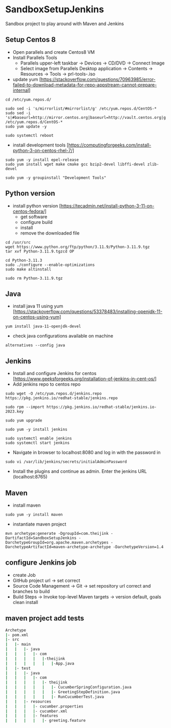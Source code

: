 # SandboxSetupJenkins
Sandbox project to play around with Maven and Jenkins

## Setup Centos 8

- Open parallels and create Centos8 VM
- Install Parallels Tools
    - Parallels upper-left taskbar -> Devices -> CD/DVD -> Connect Image
    - Select image from Parallels Desktop application -> Contents -> Resources -> Tools -> prl-tools-<os>.iso
- update yum [https://stackoverflow.com/questions/70963985/error-failed-to-download-metadata-for-repo-appstream-cannot-prepare-internal]
```
cd /etc/yum.repos.d/
```
```
sudo sed -i 's/mirrorlist/#mirrorlist/g' /etc/yum.repos.d/CentOS-*
sudo sed -i 's|#baseurl=http://mirror.centos.org|baseurl=http://vault.centos.org|g' /etc/yum.repos.d/CentOS-*
sudo yum update -y
```
```
sudo systemctl reboot
```
- install development tools [https://computingforgeeks.com/install-python-3-on-centos-rhel-7/]
```
sudo yum -y install epel-release
sudo yum install wget make cmake gcc bzip2-devel libffi-devel zlib-devel
```
```
sudo yum -y groupinstall "Development Tools"
```
## Python version
- install python version [https://tecadmin.net/install-python-3-11-on-centos-fedora/]
    - get software
    - configure build
    - install 
    - remove the downloaded file
```
cd /usr/src
wget https://www.python.org/ftp/python/3.11.9/Python-3.11.9.tgz
tar xvf Python-3.11.9.tgzcd OP
```
```
cd Python-3.11.3 
sudo ./configure --enable-optimizations 
sudo make altinstall 
```
```
sudo rm Python-3.11.9.tgz
```

## Java
- install java 11 using yum [https://stackoverflow.com/questions/53378483/installing-openjdk-11-on-centos-using-yum]
```
yum install java-11-openjdk-devel
```
- check java configurations available on machine
```
alternatives --config java
```


## Jenkins
- Install and configure Jenkins for centos [https://www.geeksforgeeks.org/installation-of-jenkins-in-cent-os/]
- Add jenkins repo to centos repo
```
sudo wget -O /etc/yum.repos.d/jenkins.repo https://pkg.jenkins.io/redhat-stable/jenkins.repo
```
```
sudo rpm --import https://pkg.jenkins.io/redhat-stable/jenkins.io-2023.key
```
```
sudo yum upgrade

```
```
sudo yum -y install jenkins
```
```
sudo systemctl enable jenkins
sudo systemctl start jenkins
```
- Navigate in browser to localhost:8080 and log in with the password in 
```
sudo vi /var/lib/jenkins/secrets/initialAdminPassword
```
- Install the plugins and continue as admin. Enter the jenkins URL (localhost:8765)




## Maven
- install maven
```
sudo yum -y install maven
```
- instantiate maven project
```
mvn archetype:generate -DgroupId=com.theijink -DartifactId=SandboxSetupJenkins -DarchetypeGroupId=org.apache.maven.archetypes -DarchetypeArtifactId=maven-archetype-archetype -DarchetypeVersion=1.4
```


## configure Jenkins job
- create Job
- GitHub project url -> set correct
- Source Code Management -> Git -> set repository url correct and branches to build
- Build Steps -> Invoke top-level Maven targets -> version default, goals clean install


## maven project add tests
```bash
Archetype
|- pom.xml
|- src
|   |- main
|   |   |- java
|   |   |   |- com
|   |   |   |   |-theijink
|   |   |   |   |   |-App.java
|   |- test
|   |   |- java
|   |   |   |- com 
|   |   |   |   |- theijink
|   |   |   |   |   |- CucumberSpringConfiguration.java
|   |   |   |   |   |- GreetingStepDefinition.java
|   |   |   |   |   |- RunCucumberTest.java
|   |   |- resources
|   |   |   |- cucumber.properties
|   |   |   |- cucumber.xml
|   |   |   |- features
|   |   |   |   |- greeting.feature
```

